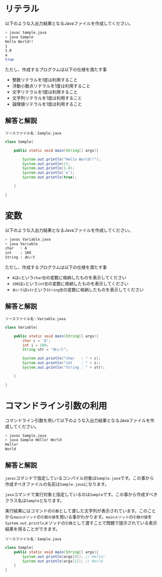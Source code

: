 # リテラル
以下のような入出力結果となるJavaファイルを作成してください。

```bash
> javac Sample.java
> java Sample
Hello World!!
1
1.0
a
true
```

ただし、作成するプログラムは以下の仕様を満たす事

* 整数リテラルを1度は利用すること
* 浮動小数点リテラルを1度は利用すること
* 文字リテラルを1度は利用すること
* 文字列リテラルを1度は利用すること
* 論理値リテラルを1度は利用すること

## 解答と解説

`ソースファイル名：Sample.java`

```java
class Sample{

	public static void main(String[] args){

		System.out.println("Hello World!!");
		System.out.println(1);
		System.out.println(1.0);
		System.out.println('a');
		System.out.println(true);

	}

}

```


# 変数
以下のような入出力結果となるJavaファイルを作成してください。

```bash
> javac Variable.java
> java Variable
char   : A
int    : 100
String : あいう
```

ただし、作成するプログラムは以下の仕様を満たす事

* `A`は`c`という`char型`の変数に格納したものを表示してください
* `100`は`i`という`int型`の変数に格納したものを表示してください
* `あいう`は`str`という`String型`の変数に格納したものを表示してください


## 解答と解説

`ソースファイル名：Variable.java`

```java
class Variable{

	public static void main(String[] args){
		char c = 'A';
		int i = 100;
		String str = "あいう";

		System.out.println("char   : " + c);
		System.out.println("int    : " + i);
		System.out.println("String : " + str);

	}

}

```

# コマンドライン引数の利用
コマンドライン引数を用いて以下のような入出力結果となるJavaファイルを作成してください。

```bash
> javac Sample.java
> java Sample Hello! World
Hello!
World
```


## 解答と解説

`javac`コマンドで指定しているコンパイル対象は`Sample.java`です。この事から作成すべきファイルの名前は`Sample.java`になります。

`java`コマンドで実行対象と指定しているのは`Sample`です。この事から作成すべきクラス名は`Sample`となります。

実行結果にはコマンドの`引数`として渡した文字列が表示されています。このことから`mainメソッド`の`引数の値`を用いる事がわかります。`mainメソッド`の`引数の値`を`System.out.println`メソッドの`引数`として渡すことで問題で提示されている表示結果を得ることができます。


`ソースファイル名：Sample.java`

```java
class Sample{
	public static void main(String[] args){
		System.out.println(args[0]); // Hello!
		System.out.println(args[1]); // World
	}
}
```

